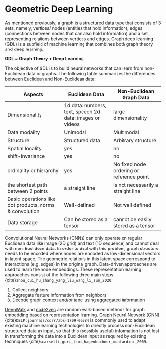 # Geometric Deep Learning

As mentioned previously, a graph is a structured data type that consists of 3 sets, namely, vertices/ nodes (entities that hold information), edges (connections between nodes that can also hold information) and a set representing relations between vertices and edges. Graph deep learning (GDL) is a subfield of machine learning that combines both graph theory and deep learning. 

**GDL = Graph Theory + Deep Learning**

The objective of GDL is to build neural networks that can learn from non-Euclidean data or graphs. The following table summarizes the differences between Euclidean and Non-Euclidean data:

| Aspects                                                  | Euclidean Data                                           | Non-Euclidean Graph Data                  |
|----------------------------------------------------------|----------------------------------------------------------|-------------------------------------------|
| Dimensionality                                           | 1d data: numbers, text, speech 2d data: images or videos | large dimensionality                      |
| Data modality                                            | Unimodal                                                 | Multimodal                                |
| Structure                                                | Structured data                                          | Arbitrary structure                       |
| Spatial locality                                         | yes                                                      | no                                        |
| shift-invariance                                         | yes                                                      | no                                        |
| ordinality or hierarchy                                  | yes                                                      | No fixed node ordering or reference point |
| the shortest path between 2 points                       | a straight line                                          | is not necessarily a straight line        |
| Basic operations like dot products, norms & convolution  | Well-defined                                             | Not well defined                          |
| Data storage                                             | Can be stored as a tensor                                | cannot be easily stored as a tensor       |

Convolutional Neural Networks (CNNs) can only operate on regular Euclidean data like image (2D grid) and text (1D sequence) and cannot deal with non-Euclidean data. In order to deal with this problem, graph structure needs to be encoded where nodes are encoded as low-dimensional vectors in latent space. The geometric relations in this latent space correspond to interactions (e.g. edges) in the original graph. Data-driven approaches are used to learn the node embeddings. These representation learning approaches consist of the following three main steps {cite}`zhou_cui_hu_zhang_yang_liu_wang_li_sun_2020`:

1. Collect neighbors
2. Aggregate feature information from neighbors
3. Decode graph context and/or label using aggregated information

[DeepWalk](https://github.com/phanein/deepwalk) and [node2vec](https://snap.stanford.edu/node2vec/) are random walk-based methods for graph embedding based on representation learning. Graph Neural Network (GNN) {cite}`DBLP:journals/corr/abs-1709-05584` is commonly used to adapt existing machine learning technologies to directly process non-Euclidean structured data as input, so that this (possibly useful) information is not lost in transforming the data into a Euclidean input as required by existing techniques {cite}`scarselli_gori_tsoi_hagenbuchner_monfardini_2009`.
